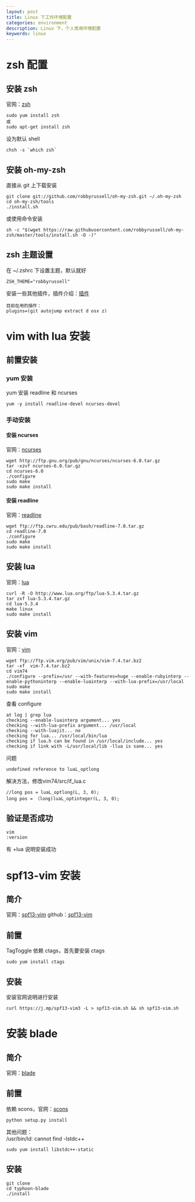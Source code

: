 ```yaml
---
layout: post
title: Linux 下工作环境配置
categories: environment
description: Linux 下，个人常用环境配置
keywords: linux
---
```


# zsh 配置

## 安装 zsh
官网：[zsh](https://github.com/robbyrussell/oh-my-zsh)
```
sudo yum install zsh
或
sudo apt-get install zsh
```
设为默认 shell
```
chsh -s `which zsh`
```

## 安装 oh-my-zsh
直接从 git 上下载安装
```
git clone git://github.com/robbyrussell/oh-my-zsh.git ~/.oh-my-zsh
cd oh-my-zsh/tools
./install.sh
```
或使用命令安装
```
sh -c "$(wget https://raw.githubusercontent.com/robbyrussell/oh-my-zsh/master/tools/install.sh -O -)"
```

## zsh 主题设置
在 ~/.zshrc 下设置主题，默认就好
```
ZSH_THEME="robbyrussell"
```
安装一些其他插件，插件介绍：[插件](https://github.com/robbyrussell/oh-my-zsh/wiki/Plugins)
```
目前在用的插件：
plugins=(git autojump extract d osx z)
```

# vim with lua 安装

## 前置安装

### yum 安装
yum 安装 readline 和 ncurses
```
yum -y install readline-devel ncurses-devel
```

### 手动安装

#### 安装 ncurses
官网：[ncurses](http://ftp.gnu.org/pub/gnu/ncurses/)
```
wget http://ftp.gnu.org/pub/gnu/ncurses/ncurses-6.0.tar.gz
tar -xzvf ncurses-6.0.tar.gz
cd ncurses-6.0
./configure
sudo make
sudo make install
```

#### 安装 readline
官网：[readline](http://cnswww.cns.cwru.edu/php/chet/readline/rltop.html)
```
wget ftp://ftp.cwru.edu/pub/bash/readline-7.0.tar.gz
cd readline-7.0
./configure
sudo make
sudo make install
```

## 安装 lua
官网：[lua](http://www.lua.org/download.html)
```
curl -R -O http://www.lua.org/ftp/lua-5.3.4.tar.gz
tar zxf lua-5.3.4.tar.gz
cd lua-5.3.4
make linux
sudo make install
```

## 安装 vim
官网：[vim](https://vim.sourceforge.io/download.php)
```
wget ftp://ftp.vim.org/pub/vim/unix/vim-7.4.tar.bz2
tar -xf  vim-7.4.tar.bz2
cd vim74
./configure --prefix=/usr --with-features=huge --enable-rubyinterp --enable-pythoninterp --enable-luainterp --with-lua-prefix=/usr/local
sudo make
sudo make install
```
查看 configure
```
at log | grep lua
checking --enable-luainterp argument... yes
checking --with-lua-prefix argument... /usr/local
checking --with-luajit... no
checking for lua... /usr/local/bin/lua
checking if lua.h can be found in /usr/local/include... yes
checking if link with -L/usr/local/lib -llua is sane... yes
```
问题
```
undefined reference to luaL_optlong
```
解决方法，修改vim74/src/if_lua.c
```
//long pos = luaL_optlong(L, 3, 0);
long pos = （long)luaL_optinteger(L, 3, 0);
```

## 验证是否成功
```
vim
:version
```
有 +lua 说明安装成功

# spf13-vim 安装

## 简介
官网：[spf13-vim](http://vim.spf13.com/)
github：[spf13-vim](http://github.com/spf13/spf13-vim)

## 前置
TagToggle 依赖 ctags，首先要安装 ctags
```
sudo yum install ctags
```

## 安装
安装官网说明进行安装
```
curl https://j.mp/spf13-vim3 -L > spf13-vim.sh && sh spf13-vim.sh
```

# 安装 blade
## 简介
官网：[blade](https://github.com/chen3feng/typhoon-blade)

## 前置
依赖 scons，官网：[scons](https://sourceforge.net/projects/scons/files/scons)
```
python setup.py install
```

其他问题：  
/usr/bin/ld: cannot find -lstdc++
```
sudo yum install libstdc++-static
```

## 安装
```
git clone 
cd typhoon-blade
./install
```